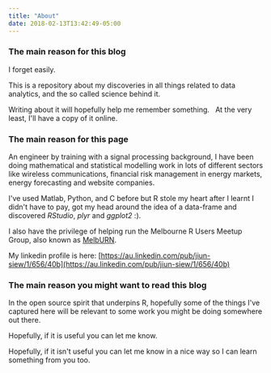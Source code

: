 ```yaml
---
title: "About"
date: 2018-02-13T13:42:49-05:00
---
```


### The main reason for this blog
I forget easily.  

This is a repository about my discoveries in all things related to data analytics, and the 
so called science behind it.

Writing about it will hopefully help me remember something.  
At the very least, I'll have a copy of it online.

### The main reason for this page

An engineer by training with a signal processing background, I have been doing 
mathematical and statistical modelling work in lots of different sectors like 
wireless communications, financial risk management in energy markets, energy forecasting 
and website companies.  

I've used Matlab, Python, and C before but R stole my heart after I learnt I didn't have 
to pay, got my head around the idea of a data-frame and discovered *RStudio*, *plyr* and 
*ggplot2* :).

I also have the privilege of helping run the Melbourne R Users Meetup Group, also known 
as [MelbURN](http://www.meetup.com/MelbURN-Melbourne-Users-of-R-Network/).

My linkedin profile is here:
[https://au.linkedin.com/pub/jiun-siew/1/656/40b](https://au.linkedin.com/pub/jiun-siew/1/656/40b)

### The main reason you might want to read this blog

In the open source spirit that underpins R, hopefully some of the things I've captured 
here will be relevant to some work you might be doing somewhere out there.  

Hopefully, if it is useful you can let me know.  

Hopefully, if it isn't useful you can let me know in a nice way so I can learn something 
from you too.